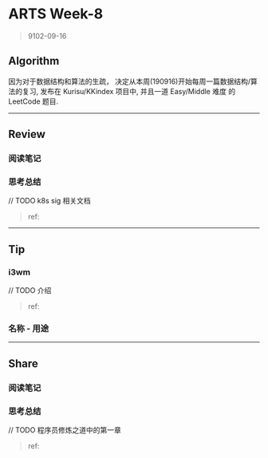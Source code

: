 # ARTS Week-8

> 9102-09-16

## Algorithm

因为对于数据结构和算法的生疏， 决定从本周(190916)开始每周一篇数据结构/算法的复习, 发布在 Kurisu/KKindex 项目中, 并且一道 Easy/Middle 难度 的 LeetCode 题目.


----

## Review

### 阅读笔记

### 思考总结


// TODO k8s sig 相关文档

> ref: 
>
> []()

----

## Tip

### i3wm 
// TODO 介绍 

> ref:
>
> []()


### 名称 - 用途

----

## Share

### 阅读笔记

### 思考总结

// TODO 程序员修炼之道中的第一章

> ref:
>
> []()
